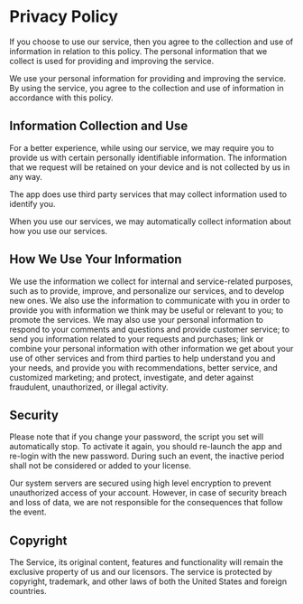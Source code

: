# Privacy Policy

If you choose to use our service, then you agree to the collection and use of information in relation to this policy. The personal information that we collect is used for providing and improving the service.

We use your personal information for providing and improving the service. By using the service, you agree to the collection and use of information in accordance with this policy.

## Information Collection and Use

For a better experience, while using our service, we may require you to provide us with certain personally identifiable information. The information that we request will be retained on your device and is not collected by us in any way.

The app does use third party services that may collect information used to identify you.

When you use our services, we may automatically collect information about how you use our services.

## How We Use Your Information

We use the information we collect for internal and service-related purposes, such as to provide, improve, and personalize our services, and to develop new ones. We also use the information to communicate with you in order to provide you with information we think may be useful or relevant to you; to promote the services. We may also use your personal information to respond to your comments and questions and provide customer service; to send you information related to your requests and purchases; link or combine your personal information with other information we get about your use of other services and from third parties to help understand you and your needs, and provide you with recommendations, better service, and customized marketing; and protect, investigate, and deter against fraudulent, unauthorized, or illegal activity.

## Security

Please note that if you change your password, the script you set will automatically stop. To activate it again, you should re-launch the app and re-login with the new password. During such an event, the inactive period shall not be considered or added to your license.

Our system servers are secured using high level encryption to prevent unauthorized access of your account. However, in case of security breach and loss of data, we are not responsible for the consequences that follow the event.

## Copyright

The Service, its original content, features and functionality will remain the exclusive property of us and our licensors. The service is protected by copyright, trademark, and other laws of both the United States and foreign countries.